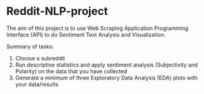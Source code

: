# Reddit-NLP-project

The aim of this project is to use Web Scraping Application Programming Interface (API) to do Sentiment Text Analysis and Visualization. 

Summary of tasks:
1. Choose a subreddit 
2. Run descriptive statistics and apply sentiment analysis (Subjectivity and Polarity) on the data that you have collected
3. Generate a minimum of three Exploratory Data Analysis (EDA) plots with your data/results

